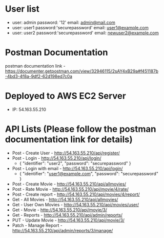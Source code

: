 # User list

- user: admin password: '12' email: admin@mail.com
- user: user1 password:'securepassword' email: user1@example.com
- user: user2 password:'securepassword' email: newuser2@example.com

# Postman Documentation

postman documentation link - https://documenter.getpostman.com/view/32946115/2sAY4xB29a#f451187b-4bd3-4f8a-9df2-62d198ed7c0a

# Deployed to AWS EC2 Server

- IP: 54.163.55.210

# API Lists (Please follow the postman documentation link for details)

- Post - Create User - http://54.163.55.210/api/register/
- Post - Login - http://54.163.55.210/api/login/
  - { "identifier": "user2", "password": "securepassword" }
- Post - Login with email - http://54.163.55.210/api/login/
  - { "identifier": "user1@example.com", "password": "securepassword" }
- Post - Create Movie - http://54.163.55.210/api/allmovies/
- Post - Rate Movie - http://54.163.55.210/api/movie/4/rate/
- Post - Create report - http://54.163.55.210/api/movies/4/report/
- Get - All Movies - http://54.163.55.210/api/allmovies/
- Get - User Own Movies - http://54.163.55.210/api/movies/user/
- Get - Movie - http://54.163.55.210/api/movie/3/
- Get - Reports - http://54.163.55.210/api/admin/reports/
- PUT - Update Movie - http://54.163.55.210/api/movie/3/
- Patch - Manage Report - http://54.163.55.210/api/admin/reports/3/manage/
